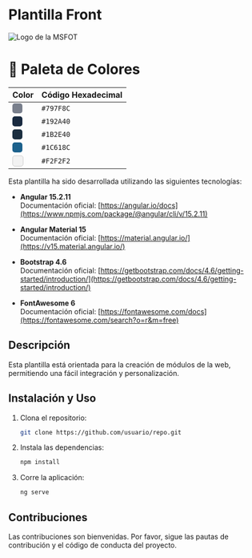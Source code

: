 # Plantilla Front

![Logo de la MSFOT](https://firebasestorage.googleapis.com/v0/b/doctoradocienciasdelasaludusco.appspot.com/o/CARNETIZACION%2Fmsoft-250.png?alt=media&token=c7841b57-f0f0-42ca-a079-d1926963a811)

# 🎨 Paleta de Colores

| Color | Código Hexadecimal |
|-------|--------------------|
| <span style="display:inline-block;width:20px;height:20px;background-color:#797F8C;border-radius:5px;"></span> | `#797F8C` |
| <span style="display:inline-block;width:20px;height:20px;background-color:#192A40;border-radius:5px;"></span> | `#192A40` |
| <span style="display:inline-block;width:20px;height:20px;background-color:#1B2E40;border-radius:5px;"></span> | `#1B2E40` |
| <span style="display:inline-block;width:20px;height:20px;background-color:#1C618C;border-radius:5px;"></span> | `#1C618C` |
| <span style="display:inline-block;width:20px;height:20px;background-color:#F2F2F2;border:1px solid #ccc;border-radius:5px;"></span> | `#F2F2F2` |


Esta plantilla ha sido desarrollada utilizando las siguientes tecnologías:

- **Angular 15.2.11**  
  Documentación oficial: [https://angular.io/docs](https://www.npmjs.com/package/@angular/cli/v/15.2.11)

- **Angular Material 15**  
  Documentación oficial: [https://material.angular.io/](https://v15.material.angular.io/)

- **Bootstrap 4.6**  
  Documentación oficial: [https://getbootstrap.com/docs/4.6/getting-started/introduction/](https://getbootstrap.com/docs/4.6/getting-started/introduction/)

- **FontAwesome 6**  
  Documentación oficial: [https://fontawesome.com/docs](https://fontawesome.com/search?o=r&m=free)

## Descripción

Esta plantilla está orientada para la creación de módulos de la web, permitiendo una fácil integración y personalización.

## Instalación y Uso

1. Clona el repositorio:
    ```bash
    git clone https://github.com/usuario/repo.git
    ```

2. Instala las dependencias:
    ```bash
    npm install
    ```

3. Corre la aplicación:
    ```bash
    ng serve
    ```

## Contribuciones

Las contribuciones son bienvenidas. Por favor, sigue las pautas de contribución y el código de conducta del proyecto.
